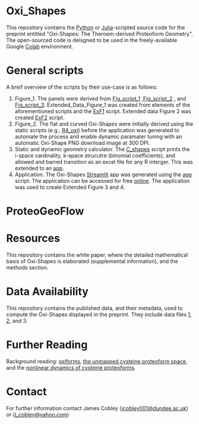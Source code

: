 # Oxi_Shapes
This repository contains the [Python](https://www.python.org/) or [Julia](https://julialang.org/)-scripted source code for the preprint entitled "Oxi-Shapes: The Theroem-derived Proteoform Geometry". The open-sourced code is deisgned to be used in the freely-available Google [Colab](https://colab.google/) environment. 
# General scripts
A breif overview of the scripts by their use-case is as follows:
1. Figure_1. The panels were derived from [Fig_script_1](https://github.com/JamesCobley/Oxi_Shapes/blob/main/Fig_script_1.py) ,[Fig_script_2](https://github.com/JamesCobley/Oxi_Shapes/blob/main/Fig_script_1.py) , and [Fig_script_3](https://github.com/JamesCobley/Oxi_Shapes/blob/main/Fig_script_3.py). Extended_Data_Figure_1 was created from elements of the aforementioned scripts and the [ExF1](https://github.com/JamesCobley/Oxi_Shapes/blob/main/ExF1.py) script. Extended data Figure 2 was created [ExF2](https://github.com/JamesCobley/Oxi_Shapes/blob/main/ExF2.py) script.
2. Figure_2. The flat and curved Oxi-Shapes were initially derived using the static scripts (e.g., [R4_oxi](https://github.com/JamesCobley/Oxi_Shapes/blob/main/Oxi_Shapes_R4.py)) before the application was generated to automate the process and enable dynamic paramater tuning with an automatic Oxi-Shape PNG download image at 300 DPI. 
3. Static and dynamic geometry calculator. The [C_shapes](https://github.com/JamesCobley/Oxi_Shapes/blob/main/C_shapes.py) script prints the i-space cardinality, k-space strucutre (binomial coefficients), and allowed and barred transition as an excel file for any R interger. This was extended to an [app](https://cshapes.streamlit.app/).
4. Application. The Oxi-Shapes [Streamlit](https://streamlit.io/) app was generated using the [app](https://github.com/JamesCobley/Oxi_Shapes/blob/main/App.py) script. The application can be accessed for free [online](https://oxishapes.streamlit.app/). The application was used to create Extended Figure 3 and 4.
# ProteoGeoFlow

# Resources 
This repository contains the white paper, where the detailed mathematical basis of Oxi-Shapes is elaborated (supplemental information), and the  methods section. 
# Data Availability
This repository contains the published data, and their metadata, used to compute the Oxi-Shapes displayed in the preprint. They include data files [1](https://github.com/JamesCobley/Oxi_Shapes/blob/main/Data%20File%201%20allowed%20and%20barred%20r%2010.xlsx), [2](https://github.com/JamesCobley/Oxi_Shapes/blob/main/Data%20File%202.xlsx), and 3. 
# Further Reading
Background reading: [oxiforms](https://onlinelibrary.wiley.com/doi/full/10.1002/bies.202200248), [the unmapped cysteine proteoform space](https://journals.physiology.org/doi/abs/10.1152/ajpcell.00152.2024), and the [nonlinear dynamics of cysteine proteoforms](https://www.sciencedirect.com/science/article/pii/S2213231725000369).
# Contact
For further information contact James Cobley (jcobley001@dundee.ac.uk) or (j_cobley@yahoo.com)
